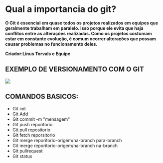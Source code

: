 # Qual a importancia do git?

**O Git é essencial em quase todos os projetos realizados em equipes que geralmente trabalham em paralelo. Isso porque ele evita que haja conflitos entre as alterações realizadas. Como os projetos costumam estar em constante evolução, é comum ocorrer alterações que possam causar problemas no funcionamento deles.**

**Criador:Linus Torvals e Equipe**

## EXEMPLO DE VERSIONAMENTO COM O GIT 

<img src="versionamento.png" max-heigth="150px"/>

## COMANDOS BASICOS:

- Git init
- Git Add
- Git commit -m "mensagem"
- Git push reporitorio 
- Git pull repositorio 
- Git fetch reporsitorio
- Git merge reporitorio-origem/na-branch  para-branch
- Git merge reporitorio-origem/na-branch  na-branch
- Git pullrequest
- Git status

